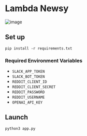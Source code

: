 # Lambda Newsy

![image](https://github.com/LambdaLabsML/newsy/assets/138706315/614149fd-badd-4008-8b14-542bc20356c7)

## Set up

```pip install -r requirements.txt```

### Required Environment Variables

- `SLACK_APP_TOKEN`
- `SLACK_BOT_TOKEN`
- `REDDIT_CLIENT_ID`
- `REDDIT_CLIENT_SECRET`
- `REDDIT_PASSWORD`
- `REDDIT_USERNAME`
- `OPENAI_API_KEY`

## Launch

```python3 app.py```
